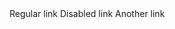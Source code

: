 <BSDropdown Demo="true">
    <Content>
        <BSDropdownItem>Regular link</BSDropdownItem>
        <BSDropdownItem IsDisabled="true">Disabled link</BSDropdownItem>
        <BSDropdownItem>Another link</BSDropdownItem>
    </Content>
</BSDropdown>